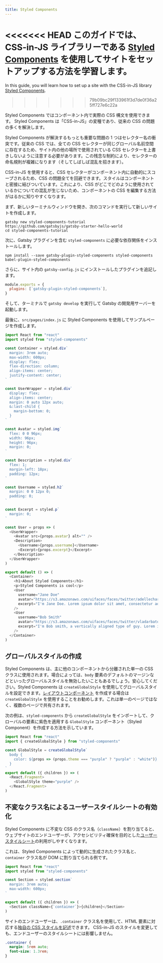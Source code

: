 ```yaml
---
title: Styled Components
---
```


<<<<<<< HEAD
このガイドでは、CSS-in-JS ライブラリーである [Styled Components](https://www.styled-components.com/) を使用してサイトをセットアップする方法を学習します。
=======
In this guide, you will learn how to set up a site with the CSS-in-JS library [Styled Components](https://styled-components.com/).
>>>>>>> 79b09bc29f133961f3d7de0f36a25ff727e6c22a

Styled Components ではコンポーネント内で実際の CSS 構文を使用できます。 Styled Components は「CSS-in-JS」の変種であり、従来の CSS の問題の多くを解決します。

Styled Components が解決するもっとも重要な問題の 1 つはセレクター名の衝突です。従来の CSS では、全ての CSS セレクターが同じグローバル名前空間に存在するため、サイト内の他の場所で使用されている CSS セレクターを上書きしないように注意する必要があります。この残念な制約により、セレクターの命名規則が複雑になります（そしてしばしば混乱を招きます）。

CSS-in-JS を使用すると、CSS セレクターがコンポーネント内に自動的にスコープされるため、CSS の問題全てを回避できます。スタイルはコンポーネントと密接に結びついています。これにより、CSS がどこでどのように使用されているかについての混乱が生じないため、コンポーネントの CSS を編集する方法がはるかに知りやすくなります。

<EggheadEmbed
  lessonLink="https://egghead.io/lessons/gatsby-style-gatsby-sites-with-styled-components"
  lessonTitle="Style Gatsby sites with styled-components"
/>

まず、新しいターミナルウィンドウを開き、次のコマンドを実行して新しいサイトを作成します。

```shell
gatsby new styled-components-tutorial https://github.com/gatsbyjs/gatsby-starter-hello-world
cd styled-components-tutorial
```

次に、Gatsby プラグインを含む `styled-components` に必要な依存関係をインストールします。

```shell
npm install --save gatsby-plugin-styled-components styled-components babel-plugin-styled-components
```

さらに、サイト内の `gatsby-config.js` にインストールしたプラグインを追記します。

```javascript:title=gatsby-config.js
module.exports = {
  plugins: [`gatsby-plugin-styled-components`],
}
```

そして、ターミナルで `gatsby develop` を実行して Gatsby の開発用サーバーを起動します。

最後に、`src/pages/index.js` に Styled Components を使用してサンプルページを作成します。

```jsx:title=src/pages/index.js
import React from "react"
import styled from "styled-components"

const Container = styled.div`
  margin: 3rem auto;
  max-width: 600px;
  display: flex;
  flex-direction: column;
  align-items: center;
  justify-content: center;
`

const UserWrapper = styled.div`
  display: flex;
  align-items: center;
  margin: 0 auto 12px auto;
  &:last-child {
    margin-bottom: 0;
  }
`

const Avatar = styled.img`
  flex: 0 0 96px;
  width: 96px;
  height: 96px;
  margin: 0;
`

const Description = styled.div`
  flex: 1;
  margin-left: 18px;
  padding: 12px;
`

const Username = styled.h2`
  margin: 0 0 12px 0;
  padding: 0;
`

const Excerpt = styled.p`
  margin: 0;
`

const User = props => (
  <UserWrapper>
    <Avatar src={props.avatar} alt="" />
    <Description>
      <Username>{props.username}</Username>
      <Excerpt>{props.excerpt}</Excerpt>
    </Description>
  </UserWrapper>
)

export default () => (
  <Container>
    <h1>About Styled Components</h1>
    <p>Styled Components is cool</p>
    <User
      username="Jane Doe"
      avatar="https://s3.amazonaws.com/uifaces/faces/twitter/adellecharles/128.jpg"
      excerpt="I'm Jane Doe. Lorem ipsum dolor sit amet, consectetur adipisicing elit."
    />
    <User
      username="Bob Smith"
      avatar="https://s3.amazonaws.com/uifaces/faces/twitter/vladarbatov/128.jpg"
      excerpt="I'm Bob smith, a vertically aligned type of guy. Lorem ipsum dolor sit amet, consectetur adipisicing elit."
    />
  </Container>
)
```

## グローバルスタイルの作成

Styled Components は、主に他のコンポーネントから分離された単一の CSS クラスに使用されます。場合によっては、`body` 要素のデフォルトのマージンなどといったグローバルスタイルを無効したいこともあるでしょう。安心してください。Styled Components は `createGlobalStyle` を使用してグローバルスタイルを設定できます。[レイアウトコンポーネント](/docs/layout-components/) を作成する場合は `createGlobalStyle` を使用することをお勧めします。これは単一のページではなく、複数のページで共有されます。

次の例は、`styled-components` から `createGlobalStyle` をインポートして、クローバルの要素に紫色を適用する `GlobalStyle` コンポーネント（Styled Component）を作成する方法を示しています。

```jsx:title=src/components/layout.js
import React from "react"
import { createGlobalStyle } from "styled-components"

const GlobalStyle = createGlobalStyle`
  body {
    color: ${props => (props.theme === "purple" ? "purple" : "white")};
  }
`
export default ({ children }) => (
  <React.Fragment>
    <GlobalStyle theme="purple" />
  </React.Fragment>
)
```

## 不変なクラス名によるユーザースタイルシートの有効化

Styled Components に不変な CSS のクラス名（`className`）を割り当てると、ウェブサイトのエンドユーザーが、アクセシビリティ確保を目的とした[ユーザースタイルシート](https://www.viget.com/articles/inline-styles-user-style-sheets-and-accessibility/)の利用がしやすくなります。

これは、Styled Components によって動的に生成されたクラス名と、`container` クラス名が DOM に割り当てられる例です。

```jsx:title=src/components/container.js
import React from "react"
import styled from "styled-components"

const Section = styled.section`
  margin: 3rem auto;
  max-width: 600px;
`

export default ({ children }) => (
  <Section className={`container`}>{children}</Section>
)
```

サイトのエンドユーザーは、`.container` クラス名を使用して、HTML 要素に対応する[独自の CSS スタイルを記述](https://mediatemple.net/blog/tips/bend-websites-css-will-stylish-stylebot/)できます。 CSS-in-JS のスタイルを変更しても、エンドユーザーのスタイルシートには影響しません。

```css:title=user-stylesheet.css
.container {
  margin: 5rem auto;
  font-size: 1.3rem;
}
```
